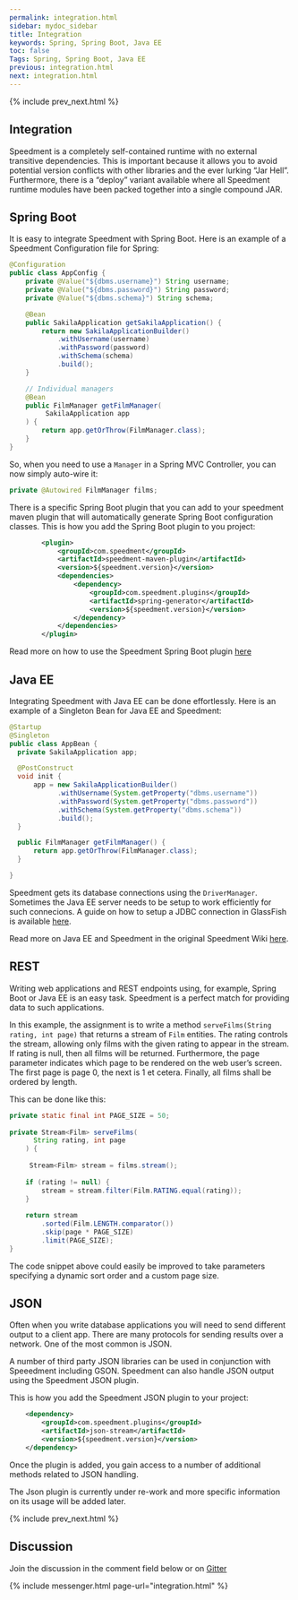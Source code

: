```yaml
---
permalink: integration.html
sidebar: mydoc_sidebar
title: Integration
keywords: Spring, Spring Boot, Java EE
toc: false
Tags: Spring, Spring Boot, Java EE
previous: integration.html
next: integration.html
---
```


{% include prev_next.html %}

## Integration
Speedment is a completely self-contained runtime with no external transitive dependencies. This is important because it allows you to avoid potential version conflicts with other libraries and the ever lurking “Jar Hell”. Furthermore, there is a “deploy” variant available where all Speedment runtime modules have been packed together into a single compound JAR.

## Spring Boot
It is easy to integrate Speedment with Spring Boot. Here is an example of a Speedment Configuration file for Spring:
``` java
@Configuration
public class AppConfig {
    private @Value("${dbms.username}") String username;
    private @Value("${dbms.password}") String password;
    private @Value("${dbms.schema}") String schema;

    @Bean
    public SakilaApplication getSakilaApplication() {
        return new SakilaApplicationBuilder()
            .withUsername(username)
            .withPassword(password)
            .withSchema(schema)
            .build();
    }

    // Individual managers
    @Bean
    public FilmManager getFilmManager(
         SakilaApplication app
    ) {
        return app.getOrThrow(FilmManager.class);
    }
}
```
So, when you need to use a `Manager` in a Spring MVC Controller, you can now simply auto-wire it:
``` java
private @Autowired FilmManager films;
```

There is a specific Spring Boot plugin that you can add to your speedment maven plugin that will automatically generate Spring Boot configuration classes. This is how you add the Spring Boot plugin to you project:
``` xml
        <plugin>
            <groupId>com.speedment</groupId>
            <artifactId>speedment-maven-plugin</artifactId>
            <version>${speedment.version}</version>
            <dependencies>
                <dependency>
                    <groupId>com.speedment.plugins</groupId>
                    <artifactId>spring-generator</artifactId>
                    <version>${speedment.version}</version>
                </dependency>
            </dependencies>
        </plugin> 
```

Read more on how to use the Speedment Spring Boot plugin [here](https://github.com/speedment/speedment/wiki/Tutorial:-Speedment-Spring-Boot-Integration)


## Java EE
Integrating Speedment with Java EE can be done effortlessly. Here is an example of a Singleton Bean for Java EE and Speedment:
``` java
@Startup
@Singleton
public class AppBean {
  private SakilaApplication app;

  @PostConstruct
  void init {
      app = new SakilaApplicationBuilder()
            .withUsername(System.getProperty("dbms.username"))
            .withPassword(System.getProperty("dbms.password"))
            .withSchema(System.getProperty("dbms.schema"))
            .build();
  }

  public FilmManager getFilmManager() {
      return app.getOrThrow(FilmManager.class);
  }

}
```

Speedment gets its database connections using the `DriverManager`. Sometimes the Java EE server needs to be setup to work efficiently for such connecions.  A guide on how to setup a JDBC connection in GlassFish is available [here](https://netbeans.org/kb/docs/web/mysql-webapp.html).

Read more on Java EE and Speedment in the original Speedment Wiki [here](https://github.com/speedment/speedment/wiki/Tutorial:-Use-Speedment-with-Java-EE).

## REST
Writing web applications and REST endpoints using, for example, Spring Boot or Java EE is an easy task. Speedment is a perfect match for providing data to such applications.
 
In this example, the assignment is to write a method `serveFilms(String rating, int page)` that returns a stream of `Film` entities. The rating controls the stream, allowing only films with the given rating to appear in the stream. If rating is null, then all films will be returned. Furthermore, the page parameter indicates which page to be rendered on the web user’s screen. The first page is page 0, the next is 1 et cetera. Finally, all films shall be ordered by length.

This can be done like this:
``` java
private static final int PAGE_SIZE = 50;
 
private Stream<Film> serveFilms(
      String rating, int page
    ) {
 
     Stream<Film> stream = films.stream();
 
    if (rating != null) {
        stream = stream.filter(Film.RATING.equal(rating));
    }
 
    return stream
        .sorted(Film.LENGTH.comparator())
        .skip(page * PAGE_SIZE)
        .limit(PAGE_SIZE);
}

```
The code snippet above could easily be improved to take parameters specifying a dynamic sort order and a custom page size.



## JSON
Often when you write database applications you will need to send different output to a client app. There are many protocols for sending results over a network. One of the most common is JSON.

A number of third party JSON libraries can be used in conjunction with Speeedment including GSON. Speedment can also handle JSON output using the Speedment JSON plugin.

This is how you add the Speedment JSON plugin to your project:
``` xml
    <dependency>
        <groupId>com.speedment.plugins</groupId>
        <artifactId>json-stream</artifactId>
        <version>${speedment.version}</version>
    </dependency>
```
Once the plugin is added, you gain access to a number of additional methods related to JSON handling.

The Json plugin is currently under re-work and more specific information on its usage will be added later.

{% include prev_next.html %}

## Discussion
Join the discussion in the comment field below or on [Gitter](https://gitter.im/speedment/speedment)

{% include messenger.html page-url="integration.html" %}